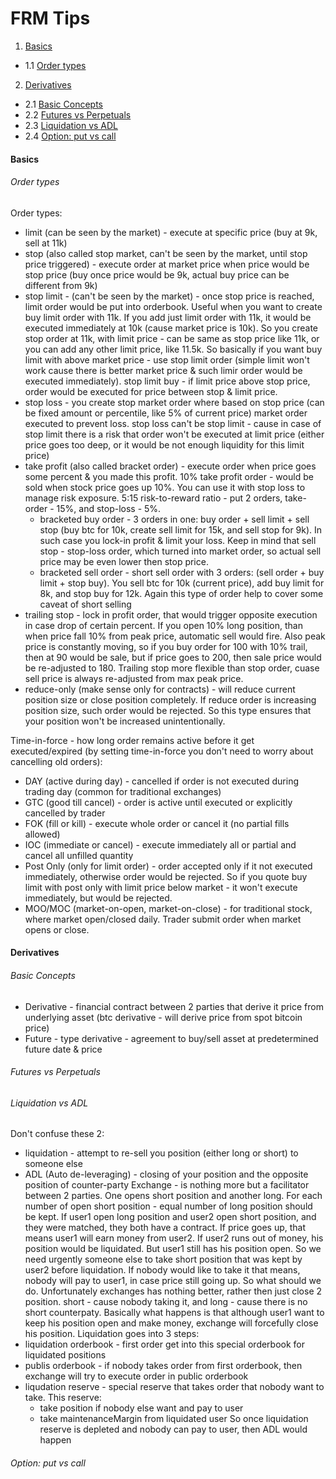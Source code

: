 # FRM Tips

1. [Basics](#basics)
* 1.1 [Order types](#order-types)
2. [Derivatives](#derivatives)
* 2.1 [Basic Concepts](#basic-concepts)
* 2.2 [Futures vs Perpetuals](#futures-vs-perpetuals)
* 2.3 [Liquidation vs ADL](#liquidation-vs-adl)
* 2.4 [Option: put vs call](#option-put-vs-call)


#### Basics
###### Order types
Order types:
* limit (can be seen by the market) - execute at specific price (buy at 9k, sell at 11k)
* stop (also called stop market, can't be seen by the market, until stop price triggered) - execute order at market price when price would be stop price (buy once price would be 9k, actual buy price can be different from 9k)
* stop limit - (can't be seen by the market) - once stop price is reached, limit order would be put into orderbook. Useful when you want to create buy limit order with 11k. If you add just limit order with 11k, it would be executed immediately at 10k (cause market price is 10k). So you create stop order at 11k, with limit price - can be same as stop price like 11k, or you can add any other limit price, like 11.5k. So basically if you want buy limit with above market price - use stop limit order (simple limit won't work cause there is better market price & such limir order would be executed immediately). stop limit buy - if limit price above stop price, order would be executed for price between stop & limit price.
* stop loss - you create stop market order where based on stop price (can be fixed amount or percentile, like 5% of current price) market order executed to prevent loss. stop loss can't be stop limit - cause in case of stop limit there is a risk that order won't be executed at limit price (either price goes too deep, or it would be not enough liquidity for this limit price)
* take profit (also called bracket order) - execute order when price goes some percent & you made this profit. 10% take profit order - would be sold when stock price goes up 10%. You can use it with stop loss to manage risk exposure. 5:15 risk-to-reward ratio - put 2 orders, take-order - 15%, and stop-loss - 5%.
    * bracketed buy order - 3 orders in one: buy order + sell limit + sell stop (buy btc for 10k, create sell limit for 15k, and sell stop for 9k). In such case you lock-in profit & limit your loss. Keep in mind that sell stop - stop-loss order, which turned into market order, so actual sell price may be even lower then stop price.
    * bracketed sell order - short sell order with 3 orders: (sell order + buy limit + stop buy). You sell btc for 10k (current price), add buy limit for 8k, and stop buy for 12k. Again this type of order help to cover some caveat of short selling
* trailing stop - lock in profit order, that would trigger opposite execution in case drop of certain percent. If you open 10% long position, than when price fall 10% from peak price, automatic sell would fire. Also peak price is constantly moving, so if you buy order for 100 with 10% trail, then at 90 would be sale, but if price goes to 200, then sale price would be re-adjusted to 180. Trailing stop more flexible than stop order, cuase sell price is always re-adjusted from max peak price.
* reduce-only (make sense only for contracts) - will reduce current position size or close position completely. If reduce order is increasing position size, such order would be rejected. So this type ensures that your position won't be increased unintentionally.

Time-in-force - how long order remains active before it get executed/expired (by setting time-in-force you don't need to worry about cancelling old orders):
* DAY (active during day) - cancelled if order is not executed during trading day (common for traditional exchanges)
* GTC (good till cancel) - order is active until executed or explicitly cancelled by trader
* FOK (fill or kill) - execute whole order or cancel it (no partial fills allowed)
* IOC (immediate or cancel) - execute immediately all or partial and cancel all unfilled quantity
* Post Only (only for limit order) - order accepted only if it not executed immediately, otherwise order would be rejected. So if you quote buy limit with post only with limit price below market - it won't execute immediately, but would be rejected.
* MOO/MOC (market-on-open, market-on-close) - for traditional stock, where market open/closed daily. Trader submit order when market opens or close.

#### Derivatives
###### Basic Concepts
* Derivative - financial contract between 2 parties that derive it price from underlying asset (btc derivative - will derive price from spot bitcoin price)
* Future - type derivative - agreement to buy/sell asset at predetermined future date & price
###### Futures vs Perpetuals
###### Liquidation vs ADL
Don't confuse these 2:
  * liquidation - attempt to re-sell you position (either long or short) to someone else
  * ADL (Auto de-leveraging) - closing of your position and the opposite position of counter-party
Exchange - is nothing more but a facilitator between 2 parties. One opens short position and another long.
For each number of open short position - equal number of long position should be kept.
If user1 open long position and user2 open short position, and they were matched, they both have a contract.
If price goes up, that means user1 will earn money from user2. If user2 runs out of money, his position would be liquidated.
But user1 still has his position open. So we need urgently someone else to take short position that was kept by user2 before liquidation.
If nobody would like to take it that means, nobody will pay to user1, in case price still going up. So what should we do.
Unfortunately exchanges has nothing better, rather then just close 2 position. short - cause nobody taking it, and long - cause there is no short counterpaty.
Basically what happens is that although user1 want to keep his position open and make money, exchange will forcefully close his position.
Liquidation goes into 3 steps:
  * liquidation orderbook - first order get into this special orderbook for liquidated positions
  * publis orderbook - if nobody takes order from first orderbook, then exchange will try to execute order in public orderbook
  * liqudation reserve - special reserve that takes order that nobody want to take. This reserve:
      * take position if nobody else want and pay to user
      * take maintenanceMargin from liquidated user
So once liquidation reserve is depleted and nobody can pay to user, then ADL would happen
###### Option: put vs call
